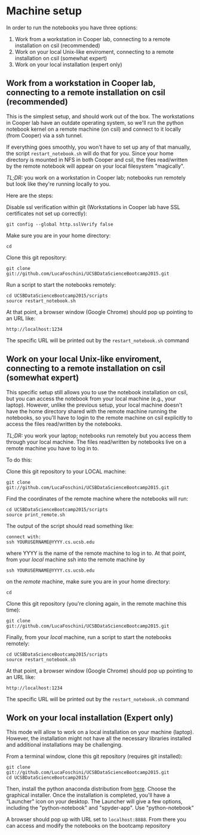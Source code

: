 # Machine setup

In order to run the notebooks you have three options:

  1. Work from a workstation in Cooper lab, connecting to a remote installation on csil (recommended)
  2. Work on your local Unix-like enviroment, connecting to a remote installation on csil (somewhat expert)
  3. Work on your local installation (expert only)
  
## Work from a workstation in Cooper lab, connecting to a remote installation on csil (recommended)

This is the simplest setup, and should work out of the box. The workstations in Cooper lab have an outdate operating system, 
so we'll run the python notebook kernel on a remote machine (on csil) and connect to it locally (from Cooper) via a ssh tunnel. 

If everything goes smoothly, you won't have to set up any of that manually, the script `restart_notebook.sh` will do that for you.
Since your home directory is mounted in NFS in both Cooper and csil, the files read/written by the remote notebook will appear 
on your local filesystem "magically".

*TL;DR:* you work on a workstation in Cooper lab; notebooks run remotely but look like they're running locally to you.

Here are the steps:

Disable ssl verification within git (Workstations in Cooper lab have SSL certificates not set up correctly):

```
git config --global http.sslVerify false
```

Make sure you are in your home directory:

```
cd
````

Clone this git repository:

```
git clone git://github.com/LucaFoschini/UCSBDataScienceBootcamp2015.git
````

Run a script to start the notebooks remotely:

```
cd UCSBDataScienceBootcamp2015/scripts
source restart_notebook.sh
```

At that point, a browser window (Google Chrome) should pop up pointing to an URL like:

```
http://localhost:1234
```

The specific URL will be printed out by the `restart_notebook.sh` command

## Work on your local Unix-like enviroment, connecting to a remote installation on csil (somewhat expert)

This specific setup still allows you to use the notebook installation on csil, but you can access the notebook from your 
local machine (e.g., your laptop).
However, unlike the previous setup, your local machine doesn't have the home directory shared with the remote machine
running the notebooks, so you'll have to login to the remote machine on csil explicitly to access the files read/written 
by the notebooks.

*TL;DR:* you work your laptop; notebooks run remotely but you access them through your local machine. The files read/written by notebooks live on a remote machine you have to log in to.

To do this:

Clone this git repository to your LOCAL machine:

```
git clone git://github.com/LucaFoschini/UCSBDataScienceBootcamp2015.git
````

Find the coordinates of the remote machine where the notebooks will run:

```
cd UCSBDataScienceBootcamp2015/scripts
source print_remote.sh
```
The output of the script should read something like: 

```
connect with:
ssh YOURUSERNAME@YYYY.cs.ucsb.edu
```

where YYYY is the name of the remote machine to log in to. 
At that point, from your *local* machine ssh into the remote machine by

```
ssh YOURUSERNAME@YYYY.cs.ucsb.edu
```
on the *remote* machine, make sure you are in your home directory:

```
cd
````

Clone this git repository (you're cloning again, in the remote machine this time):

```
git clone git://github.com/LucaFoschini/UCSBDataScienceBootcamp2015.git
````

Finally, from your *local* machine, run a script to start the notebooks remotely:

```
cd UCSBDataScienceBootcamp2015/scripts
source restart_notebook.sh
```

At that point, a browser window (Google Chrome) should pop up pointing to an URL like:

```
http://localhost:1234
```

The specific URL will be printed out by the `restart_notebook.sh` command

## Work on your local installation (Expert only)

This mode will allow to work on a local installation on your machine (laptop). However, the installation might not have
all the necessary libraries installed and additional installations may be challenging. 

From a terminal window, clone this git repository (requires git installed):

```
git clone git://github.com/LucaFoschini/UCSBDataScienceBootcamp2015.git
cd UCSBDataScienceBootcamp2015/
```

Then, install the python anaconda distribution from [here](http://continuum.io/downloads). 
Choose the graphical installer. Once the installation is completed, you'll have a "Launcher" icon on your desktop.
The Launcher will give a few options, including the "python-notebook" and "spyder-app". Use "python-notebook"

A browser should pop up with URL set to ```localhost:8888```. From there you can access and modify the notebooks on the bootcamp repository
